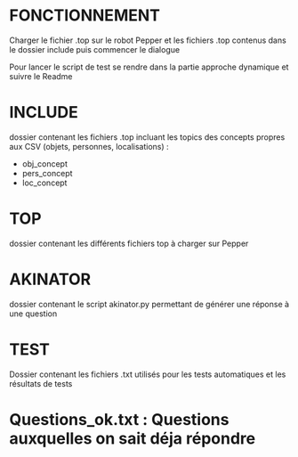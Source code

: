 # FONCTIONNEMENT
Charger le fichier .top sur le robot Pepper et les fichiers .top contenus dans le dossier include puis commencer le dialogue

Pour lancer le script de test se rendre dans la partie approche dynamique et suivre le Readme

# INCLUDE
dossier contenant les fichiers .top incluant les topics des concepts propres aux CSV (objets, personnes, localisations) : 
  - obj_concept
  - pers_concept
  - loc_concept

# TOP
dossier contenant les différents fichiers top à charger sur Pepper

# AKINATOR
dossier contenant le script akinator.py permettant de générer une réponse à une question

# TEST
Dossier contenant les fichiers .txt utilisés pour les tests automatiques et les résultats de tests

# Questions_ok.txt : Questions auxquelles on sait déja répondre
